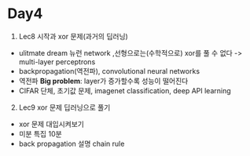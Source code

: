 Day4
==============================
1. Lec8 시작과 xor 문제(과거의 딥러닝)
- ulitmate dream 뉴런 network ,선형으로는(수학적으로) xor를 풀 수 없다 -> multi-layer perceptrons
- backpropagation(역전파), convolutional neural networks
- 역전파 **Big problem**: layer가 증가할수록 성능이 떨어진다
- CIFAR 단체, 초기값 문제, imagenet classification, deep API learning
2. Lec9 xor 문제 딥러닝으로 풀기
- xor 문제 대입시켜보기
- 미분 특집 10분
- back propagation 설명 chain rule
